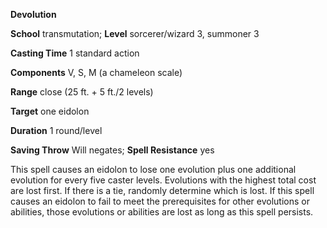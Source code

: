  **Devolution**

**School** transmutation; **Level** sorcerer/wizard 3, summoner 3

**Casting Time** 1 standard action

**Components** V, S, M (a chameleon scale)

**Range** close (25 ft. + 5 ft./2 levels)

**Target** one eidolon

**Duration** 1 round/level

**Saving Throw** Will negates; **Spell Resistance** yes

This spell causes an eidolon to lose one evolution plus one additional evolution for every five caster levels. Evolutions with the highest total cost are lost first. If there is a tie, randomly determine which is lost. If this spell causes an eidolon to fail to meet the prerequisites for other evolutions or abilities, those evolutions or abilities are lost as long as this spell persists.

